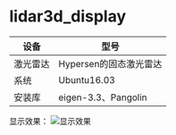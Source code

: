 # lidar3d_display

|设备|型号|
-------- | -----
激光雷达 | Hypersen的固态激光雷达
系统 | Ubuntu16.03
安装库|eigen-3.3、Pangolin


显示效果：
![显示效果](https://blog.csdn.net/weixin_40490238/article/details/106359689)
